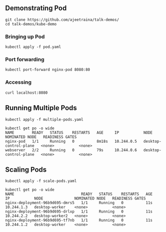 


## Demonstrating Pod

```
git clone https://github.com/ajeetraina/talk-demos/
cd talk-demos/kube-demo
```

### Bringing up Pod

```
kubectl apply -f pod.yaml
```

### Port forwarding

```
kubectl port-forward nginx-pod 8080:80
```

### Accessing

```
curl localhost:8080
```

## Running Multiple Pods

```
kubectl apply -f multiple-pods.yaml
```

```
kubectl get po -o wide
NAME        READY   STATUS    RESTARTS   AGE     IP           NODE                    NOMINATED NODE   READINESS GATES
nginx-pod   1/1     Running   0          8m18s   10.244.0.5   desktop-control-plane   <none>           <none>
webserver   2/2     Running   0          79s     10.244.0.6   desktop-control-plane   <none>           <none>
```

## Scaling Pods

```
kubectl apply -f scale-pods.yaml
```

```
kubectl get po -o wide
NAME                              READY   STATUS    RESTARTS   AGE   IP           NODE              NOMINATED NODE   READINESS GATES
nginx-deployment-96b9d695-dmrs5   1/1     Running   0          11s   10.244.1.3   desktop-worker    <none>           <none>
nginx-deployment-96b9d695-drlxp   1/1     Running   0          11s   10.244.2.2   desktop-worker2   <none>           <none>
nginx-deployment-96b9d695-tf7nb   1/1     Running   0          11s   10.244.1.2   desktop-worker    <none>           <none>
```






